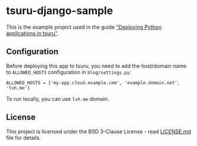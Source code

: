 # tsuru-django-sample

This is the example project used in the guide ["Deploying Python applications in tsuru"](https://docs.tsuru.io/stable/using/python.html).

## Configuration

Before deploying this app to tsuru, you need to add the host/domain name to `ALLOWED_HOSTS` configuration in `blog/settings.py`:

```
ALLOWED_HOSTS = ['my-app.cloud.example.com', 'example.domain.net', 'lvh.me']
```

To run locally, you can use `lvh.me` domain.

## License

This project is licensed under the BSD 3-Clause License - read [LICENSE.md](LICENSE) file for details.
